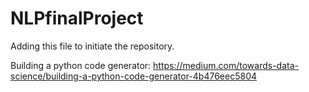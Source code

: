 # NLPfinalProject

Adding this file to initiate the repository.

Building a python code generator:
https://medium.com/towards-data-science/building-a-python-code-generator-4b476eec5804
